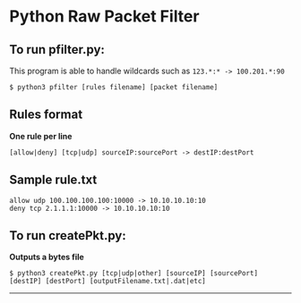 # Python Raw Packet Filter
To run pfilter.py:
---
This program is able to handle wildcards such as ```123.*:* -> 100.201.*:90```

```shell
$ python3 pfilter [rules filename] [packet filename]
```

## Rules format
**One rule per line**
```text
[allow|deny] [tcp|udp] sourceIP:sourcePort -> destIP:destPort
```

## Sample rule.txt
```text
allow udp 100.100.100.100:10000 -> 10.10.10.10:10
deny tcp 2.1.1.1:10000 -> 10.10.10.10:10
```

## To run createPkt.py:
**Outputs a bytes file**
```shell
$ python3 createPkt.py [tcp|udp|other] [sourceIP] [sourcePort] [destIP] [destPort] [outputFilename.txt|.dat|etc]
```
---
